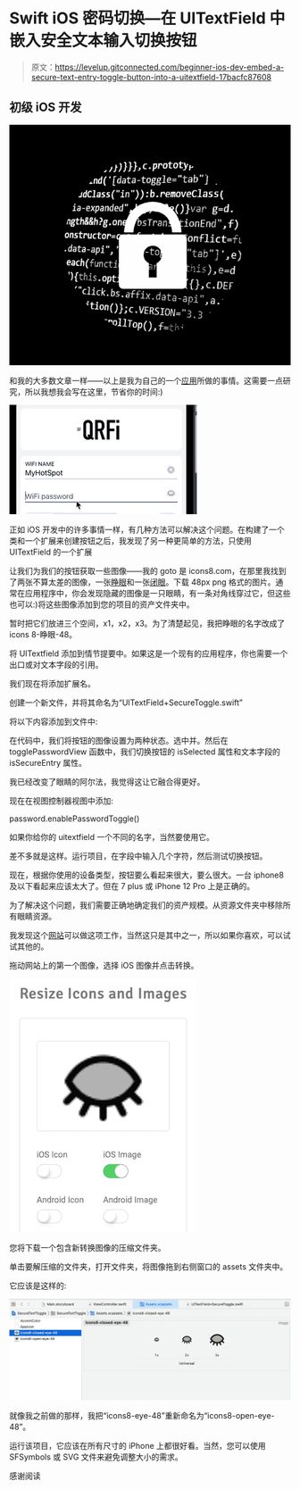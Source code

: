 # Swift iOS 密码切换—在 UITextField 中嵌入安全文本输入切换按钮

> 原文：<https://levelup.gitconnected.com/beginner-ios-dev-embed-a-secure-text-entry-toggle-button-into-a-uitextfield-17bacfc87608>

## 初级 iOS 开发

![](img/eb9bea7e9e138fa9049de7d9ba39bcc1.png)

和我的大多数文章一样——以上是我为自己的一个[应用](http://bit.ly/QRFi_app)所做的事情。这需要一点研究，所以我想我会写在这里，节省你的时间:)

![](img/007c25556f0a9dd1b289f097c3e9a7bd.png)

正如 iOS 开发中的许多事情一样，有几种方法可以解决这个问题。在构建了一个类和一个扩展来创建按钮之后，我发现了另一种更简单的方法，只使用 UITextField 的一个扩展

让我们为我们的按钮获取一些图像——我的 goto 是 icons8.com，在那里我找到了两张不算太差的图像，一张[睁眼](https://icons8.com/icon/89226/eye)和一张[闭眼](https://icons8.com/icon/121531/closed-eye)。下载 48px png 格式的图片。通常在应用程序中，你会发现隐藏的图像是一只眼睛，有一条对角线穿过它，但这些也可以:)将这些图像添加到您的项目的资产文件夹中。

暂时把它们放进三个空间，x1，x2，x3。为了清楚起见，我把睁眼的名字改成了 icons 8-睁眼-48。

将 UITextfield 添加到情节提要中。如果这是一个现有的应用程序，你也需要一个出口或对文本字段的引用。

我们现在将添加扩展名。

创建一个新文件，并将其命名为“UITextField+SecureToggle.swift”

将以下内容添加到文件中:

在代码中，我们将按钮的图像设置为两种状态。选中并。然后在 togglePasswordView 函数中，我们切换按钮的 isSelected 属性和文本字段的 isSecureEntry 属性。

我已经改变了眼睛的阿尔法，我觉得这让它融合得更好。

现在在视图控制器视图中添加:

password.enablePasswordToggle()

如果你给你的 uitextfield 一个不同的名字，当然要使用它。

差不多就是这样。运行项目，在字段中输入几个字符，然后测试切换按钮。

现在，根据你使用的设备类型，按钮要么看起来很大，要么很大。一台 iphone8 及以下看起来应该太大了。但在 7 plus 或 iPhone 12 Pro 上是正确的。

为了解决这个问题，我们需要正确地确定我们的资产规模。从资源文件夹中移除所有眼睛资源。

我发现这个[网站](https://hotpot.ai/icon-resizer)可以做这项工作，当然这只是其中之一，所以如果你喜欢，可以试试其他的。

拖动网站上的第一个图像，选择 iOS 图像并点击转换。

![](img/7165625d86a2a91370ccc97736bed5ab.png)

您将下载一个包含新转换图像的压缩文件夹。

单击要解压缩的文件夹，打开文件夹，将图像拖到右侧窗口的 assets 文件夹中。

它应该是这样的:

![](img/5c1ecd5a9b1573381c855283b707c73b.png)

就像我之前做的那样，我把“icons8-eye-48”重新命名为“icons8-open-eye-48”。

运行该项目，它应该在所有尺寸的 iPhone 上都很好看。当然，您可以使用 SFSymbols 或 SVG 文件来避免调整大小的需求。

感谢阅读